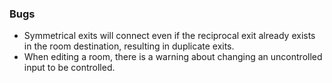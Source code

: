 ### Bugs

- Symmetrical exits will connect even if the reciprocal exit already exists in the room destination, resulting in duplicate exits.
- When editing a room, there is a warning about changing an uncontrolled input to be controlled.

